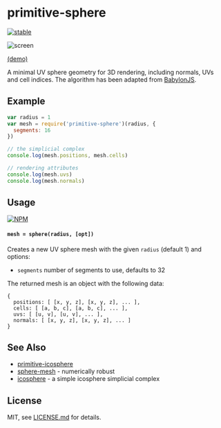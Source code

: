 # primitive-sphere

[![stable](http://badges.github.io/stability-badges/dist/stable.svg)](http://github.com/badges/stability-badges)

![screen](http://i.imgur.com/3otikog.png)

[(demo)](http://glo-js.github.io/primitive-sphere/)

A minimal UV sphere geometry for 3D rendering, including normals, UVs and cell indices. The algorithm has been adapted from [BabylonJS](https://github.com/BabylonJS/Babylon.js).

## Example

```js
var radius = 1
var mesh = require('primitive-sphere')(radius, {
  segments: 16
})

// the simplicial complex
console.log(mesh.positions, mesh.cells)

// rendering attributes
console.log(mesh.uvs)
console.log(mesh.normals)
```

## Usage

[![NPM](https://nodei.co/npm/primitive-sphere.png)](https://www.npmjs.com/package/primitive-sphere)

#### `mesh = sphere(radius, [opt])`

Creates a new UV sphere mesh with the given `radius` (default 1) and options:

- `segments` number of segments to use, defaults to 32

The returned mesh is an object with the following data:

```
{
  positions: [ [x, y, z], [x, y, z], ... ],
  cells: [ [a, b, c], [a, b, c], ... ],
  uvs: [ [u, v], [u, v], ... ],
  normals: [ [x, y, z], [x, y, z], ... ]
}
```

## See Also

- [primitive-icosphere](https://www.npmjs.com/package/primitive-icosphere)
- [sphere-mesh](https://www.npmjs.com/package/sphere-mesh) - numerically robust
- [icosphere](https://www.npmjs.com/package/icosphere) - a simple icosphere simplicial complex

## License

MIT, see [LICENSE.md](http://github.com/glo-js/primitive-sphere/blob/master/LICENSE.md) for details.
